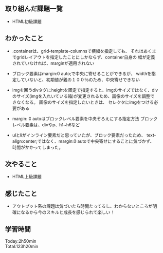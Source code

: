 ## 取り組んだ課題一覧
- HTML初級課題
## わかったこと
- .containerは、grid-template-columnsで横幅を指定しても、
それはあくまでgridレイアウトを指定したことにしかならず、container自身の
幅が定義されていなければ、marginが適用されない

- ブロック要素はmargin:0 auto;で中央に寄せることができるが、
widthを指定していないと、初期値が親の１００％のため、中央寄せできない

- imgを囲うdivタグにheightを固定で指定すると、imgのサイズではなく、divのサイズ(imgを入れいている箱)が変更されるため、画像のサイズを調整できなくなる。
画像のサイズを指定したいときは、 セレクタにimgをつける必要がある

- margin: 0 autoはブロックレベル要素を中央ぞろえにする指定方法
ブロックレベル要素は、divやp、h1~h6など

- ulとliがインライン要素だと思っていたが、ブロック要素だったため、
text-align:center;ではなく、margin:0 autoで中央寄せにすることに気づかず、時間がかかってしまった。

## 次やること
- HTML上級課題
## 感じたこと
- アウトプット系の課題は気づいたら時間たってるし、わからないところが明確になるから今のスキルと成長を感じられて楽しい！ 
## 学習時間
Today:2h50min  
Total:123h20min  
